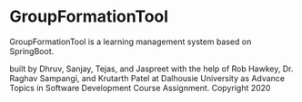 # GroupFormationTool
GroupFormationTool is a learning management system based on SpringBoot.

built by Dhruv, Sanjay, Tejas, and Jaspreet with the help of Rob Hawkey, Dr. Raghav Sampangi, and Krutarth Patel at Dalhousie University as Advance Topics in Software Development Course Assignment.
Copyright 2020

